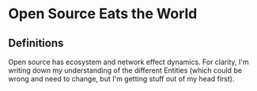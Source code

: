 # Open Source Eats the World
## Definitions
Open source has ecosystem and network effect dynamics.  For clarity, I'm writing down my understanding of the different Entities (which could be wrong and need to change, but I'm getting stuff out of my head first).

